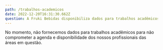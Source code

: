 ```yaml
---
path: /trabalhos-academicos
date: 2022-12-20T16:31:30.662Z
question: A Fruki Bebidas disponibiliza dados para trabalhos acadêmicos e pesquisa?
---
```

No momento, não fornecemos dados para trabalhos acadêmicos para não
comprometer a agenda e disponibilidade dos nossos profissionais das áreas em
questão.
